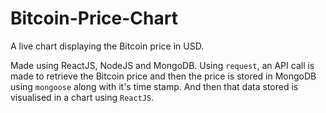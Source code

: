 # Bitcoin-Price-Chart
A live chart displaying the Bitcoin price in USD.

Made using ReactJS, NodeJS and MongoDB.
Using `request`, an API call is made to retrieve the Bitcoin price and then the price is stored in MongoDB using `mongoose` along with it's time stamp.
And then that data stored is visualised in a chart using `ReactJS`.

